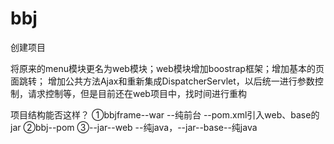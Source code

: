 # bbj
创建项目

将原来的menu模块更名为web模块；web模块增加boostrap框架；增加基本的页面跳转；
增加公共方法Ajax和重新集成DispatcherServlet，以后统一进行参数控制，请求控制等，但是目前还在web项目中，找时间进行重构

项目结构能否这样？
①bbjframe--war --纯前台   --pom.xml引入web、base的jar
②bbj--pom
③--jar--web --纯java，--jar--base--纯java

